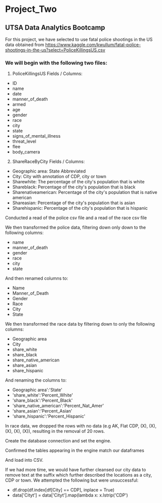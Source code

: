 # Project_Two #

## UTSA Data Analytics Bootcamp

For this project, we have selected to use fatal police shootings in the US data obtained from https://www.kaggle.com/kwullum/fatal-police-shootings-in-the-us?select=PoliceKillingsUS.csv 

### We will begin with the following two files: ###

1. PoliceKillingsUS Fields / Columns:
* ID
* name
* date
* manner_of_death
* armed
* age
* gender
* race
* city
* state
* signs_of_mental_illness
* threat_level
* flee
* body_camera
		
2. ShareRaceByCity Fields / Columns: 
* Geographic area: State Abbreviated
* City: City with annotation of CDP, city or town
* Sharewhite: The percentage of the city's population that is white 
* Shareblack: Percentage of the city's population that is black
* Sharenativeamerican: Percentage of the city's population that is native american
* Shareasian: Percentage of the city's population that is asian
* Sharehispanic: Percentage of the city's population that is hispanic


Conducted a read of the police csv file and a read of the race csv file


We then transformed the police data, filtering down only down to the following columns: 
* name
* manner_of_death
* gender
* race
* city
* state

And then renamed columns to: 
* Name
* Manner_of_Death
* Gender
* Race
* City
* State 

We then transformed the race data by filtering down to only the following columns: 

* Geographic area
* City
* share_white
* share_black
* share_native_american
* share_asian
* share_hispanic

And renaming the columns to:

* Geographic area':'State'
* 'share_white':'Percent_White' 
* 'share_black':'Percent_Black' 
* 'share_native_american':'Percent_Nat_Amer'
* 'share_asian':'Percent_Asian'
* 'share_hispanic':'Percent_Hispanic'

In race data, we dropped the rows with no data (e.g AK, Flat CDP, (X), (X), (X), (X), (X)), resulting in the removal of 20 rows.

Create the database connection and set the engine.

Confirmed the tables appearing in the engine match our dataframes

And load into CSV.

If we had more time, we would have further cleansed our city data to remove text at the suffix which further described the locations as a city, CDP or town. We attempted the following but were unsuccessful: 
* df.drop(df.index[df[City] == CDP], inplace = True)
* data['Cityt'] = data['Cityt'].map(lambda x: x.lstrip('CDP')










